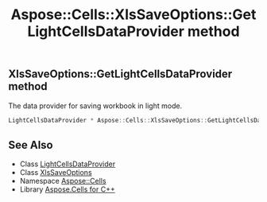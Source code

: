 ﻿---
title: Aspose::Cells::XlsSaveOptions::GetLightCellsDataProvider method
linktitle: GetLightCellsDataProvider
second_title: Aspose.Cells for C++ API Reference
description: 'Aspose::Cells::XlsSaveOptions::GetLightCellsDataProvider method. The data provider for saving workbook in light mode in C++.'
type: docs
weight: 600
url: /cpp/aspose.cells/xlssaveoptions/getlightcellsdataprovider/
---
## XlsSaveOptions::GetLightCellsDataProvider method


The data provider for saving workbook in light mode.

```cpp
LightCellsDataProvider * Aspose::Cells::XlsSaveOptions::GetLightCellsDataProvider()
```

## See Also

* Class [LightCellsDataProvider](../../lightcellsdataprovider/)
* Class [XlsSaveOptions](../)
* Namespace [Aspose::Cells](../../)
* Library [Aspose.Cells for C++](../../../)
